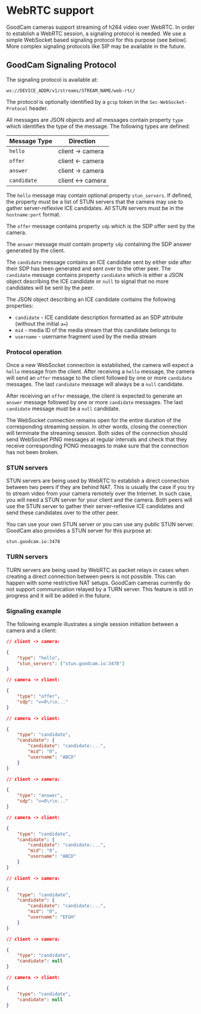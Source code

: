 # WebRTC support

GoodCam cameras support streaming of h264 video over WebRTC. In order to
establish a WebRTC session, a signaling protocol is needed. We use a simple
WebSocket based signaling protocol for this purpose (see below). More complex
signaling protocols like SIP may be available in the future.

## GoodCam Signaling Protocol

The signaling protocol is available at:

```
ws://DEVICE_ADDR/v1/streams/STREAM_NAME/web-rtc/
```

The protocol is optionally identified by a `gcsp` token in the
`Sec-WebSocket-Protocol` header.

All messages are JSON objects and all messages contain property `type` which
identifies the type of the message. The following types are defined:

| Message Type | Direction         |
| ------------ | ----------------- |
| `hello`      | client  -> camera |
| `offer`      | client <- camera  |
| `answer`     | client  -> camera |
| `candidate`  | client <-> camera |

The `hello` message may contain optional property `stun_servers`. If defined,
the property must be a list of STUN servers that the camera may use to gather
server-reflexive ICE candidates. All STUN servers must be in the
`hostname:port` format.

The `offer` message contains property `sdp` which is the SDP offer sent by the
camera.

The `answer` message must contain property `sdp` containing the SDP answer
generated by the client.

The `candidate` message contains an ICE candidate sent by either side after
their SDP has been generated and sent over to the other peer. The `candidate`
message contains property `candidate` which is either a JSON object describing
the ICE candidate or `null` to signal that no more candidates will be sent by
the peer.

The JSON object describing an ICE candidate contains the following properties:
* `candidate` - ICE candidate description formatted as an SDP attribute
  (without the initial `a=`)
* `mid` - media ID of the media stream that this candidate belongs to
* `username` - username fragment used by the media stream

### Protocol operation

Once a new WebSocket connection is established, the camera will expect a
`hello` message from the client. After receiving a `hello` message, the camera
will send an `offer` message to the client followed by one or more `candidate`
messages. The last `candidate` message will always be a `null` candidate.

After receiving an `offer` message, the client is expected to generate an
`answer` message followed by one or more `candidate` messages. The last
`candidate` message must be a `null` candidate.

The WebSocket connection remains open for the entire duration of the
corresponding streaming session. In other words, closing the connection will
terminate the streaming session. Both sides of the connection should send
WebSocket PING messages at regular intervals and check that they receive
corresponding PONG messages to make sure that the connection has not been
broken.

### STUN servers

STUN servers are being used by WebRTC to establish a direct connection between
two peers if they are behind NAT. This is usually the case if you try to stream
video from your camera remotely over the Internet. In such case, you will need
a STUN server for your client and the camera. Both peers will use the STUN
server to gather their server-reflexive ICE candidates and send these
candidates over to the other peer.

You can use your own STUN server or you can use any public STUN server. GoodCam
also provides a STUN server for this purpose at:
```
stun.goodcam.io:3478
```

### TURN servers

TURN servers are being used by WebRTC as packet relays in cases when creating a
direct connection between peers is not possible. This can happen with some
restrictive NAT setups. GoodCam cameras currently do not support communication
relayed by a TURN server. This feature is still in progress and it will be
added in the future.

### Signaling example

The following example illustrates a single session initiation between a camera
and a client:

```json
// client -> camera:

{
    "type": "hello",
    "stun_servers": ["stun.goodcam.io:3478"]
}

// camera -> client:

{
    "type": "offer",
    "sdp": "v=0\r\n..."
}

// camera -> client:

{
    "type": "candidate",
    "candidate": {
        "candidate": "candidate:...",
        "mid": "0",
        "username": "ABCD"
    }
}

// client -> camera:

{
    "type": "answer",
    "sdp": "v=0\r\n..."
}

// camera -> client:

{
    "type": "candidate",
    "candidate": {
        "candidate": "candidate:...",
        "mid": "0",
        "username": "ABCD"
    }
}

// client -> camera:

{
    "type": "candidate",
    "candidate": {
        "candidate": "candidate:...",
        "mid": "0",
        "username": "EFGH"
    }
}

// client -> camera:

{
    "type": "candidate",
    "candidate": null
}

// camera -> client:

{
    "type": "candidate",
    "candidate": null
}
```
